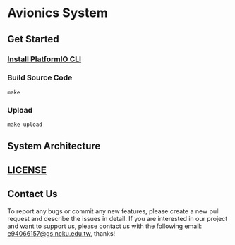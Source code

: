 # Avionics System

## Get Started

### [Install PlatformIO CLI](https://docs.platformio.org/en/latest/)

### Build Source Code

```
make
```

### Upload

```
make upload
```

## System Architecture

## [LICENSE](https://github.com/NCKU-ISP/Avionics/blob/main/LICENSE)

## Contact Us

To report any bugs or commit any new features, please create a new pull request and describe the issues in detail. If you are interested in our project and want to support us, please contact us with the following email: e94066157@gs.ncku.edu.tw, thanks!

